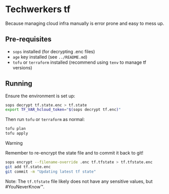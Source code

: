 # Techwerkers tf

Because managing cloud infra manually is error prone and easy to mess up.

## Pre-requisites

- `sops` installed (for decrypting .enc files)
- `age` key installed (see `../README.md`)
- `tofu` or `terraform` installed (recommend using `tenv` to manage tf versions)

## Running

Ensure the environment is set up:

```sh
sops decrypt tf.state.enc > tf.state
export TF_VAR_hcloud_token="$(sops decrypt tf.enc)"
```

Then run `tofu` or `terraform` as normal:

```sh
tofu plan
tofu apply
```

> [!WARNING]
> Remember to re-encrypt the state file and to commit it back to git!

```sh
sops encrypt --filename-override .enc tf.tfstate > tf.tfstate.enc
git add tf.state.enc
git commit -m "Updating latest tf state"
```

Note: The `tf.tfstate` file likely does not have any sensitive values, but #YouNeverKnow™.
